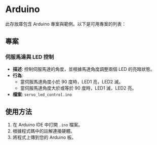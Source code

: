 # Arduino

此存放庫包含 Arduino 專案與範例。以下是可用專案的列表：

## 專案

### 伺服馬達與 LED 控制
- **描述**: 控制伺服馬達的角度，並根據馬達角度調整兩個 LED 的亮暗狀態。
- **行為**:
  - 當伺服馬達角度小於 90 度時，LED1 亮，LED2 滅。
  - 當伺服馬達角度大於或等於 90 度時，LED1 滅，LED2 亮。
- **檔案**: `servo_led_control.ino`

## 使用方法
1. 在 Arduino IDE 中打開 `.ino` 檔案。
2. 根據程式碼中的註解連接硬體。
3. 將程式上傳到您的 Arduino 板。